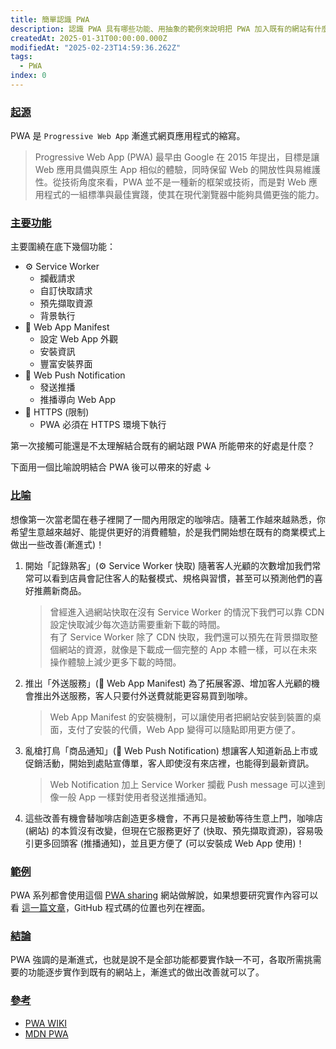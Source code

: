 ```yaml
---
title: 簡單認識 PWA
description: 認識 PWA 具有哪些功能、用抽象的範例來說明把 PWA 加入既有的網站有什麼好處
createdAt: 2025-01-31T00:00:00.000Z
modifiedAt: "2025-02-23T14:59:36.262Z"
tags:
  - PWA
index: 0
---
```


### [起源](#come-from)

PWA 是 `Progressive Web App` 漸進式網頁應用程式的縮寫。

> Progressive Web App (PWA) 最早由 Google 在 2015 年提出，目標是讓 Web 應用具備與原生 App 相似的體驗，同時保留 Web 的開放性與易維護性。從技術角度來看，PWA 並不是一種新的框架或技術，而是對 Web 應用程式的一組標準與最佳實踐，使其在現代瀏覽器中能夠具備更強的能力。

### [主要功能](#core-tech)

主要圍繞在底下幾個功能：

- ⚙️ Service Worker
  - 攔截請求
  - 自訂快取請求
  - 預先擷取資源
  - 背景執行
- 📱 Web App Manifest
  - 設定 Web App 外觀
  - 安裝資訊
  - 豐富安裝界面
- 🔔 Web Push Notification
  - 發送推播
  - 推播導向 Web App
- 🔐 HTTPS (限制)
  - PWA 必須在 HTTPS 環境下執行

第一次接觸可能還是不太理解結合既有的網站跟 PWA 所能帶來的好處是什麼？

下面用一個比喻說明結合 PWA 後可以帶來的好處 ↓

### [比喻](#simile)

想像第一次當老闆在巷子裡開了一間內用限定的咖啡店。隨著工作越來越熟悉，你希望生意越來越好、能提供更好的消費體驗，於是我們開始想在既有的商業模式上做出一些改善(漸進式)！

1. 開始「記錄熟客」(⚙️ Service Worker 快取)
   隨著客人光顧的次數增加我們常常可以看到店員會記住客人的點餐模式、規格與習慣，甚至可以預測他們的喜好推薦新商品。

   > 曾經進入過網站快取在沒有 Service Worker 的情況下我們可以靠 CDN 設定快取減少每次造訪需要重新下載的時間。  
   > 有了 Service Worker 除了 CDN 快取，我們還可以預先在背景擷取整個網站的資源，就像是下載成一個完整的 App 本體一樣，可以在未來操作體驗上減少更多下載的時間。

1. 推出「外送服務」(📱 Web App Manifest)
   為了拓展客源、增加客人光顧的機會推出外送服務，客人只要付外送費就能更容易買到咖啡。

   > Web App Manifest 的安裝機制，可以讓使用者把網站安裝到裝置的桌面，支付了安裝的代價，Web App 變得可以隨點即用更方便了。

1. 亂槍打鳥「商品通知」(🔔 Web Push Notification)
   想讓客人知道新品上市或促銷活動，開始到處貼宣傳單，客人即使沒有來店裡，也能得到最新資訊。

   > Web Notification 加上 Service Worker 攔截 Push message 可以達到像一般 App 一樣對使用者發送推播通知。

1. 這些改善有機會替咖啡店創造更多機會，不再只是被動等待生意上門，咖啡店 (網站) 的本質沒有改變，但現在它服務更好了 (快取、預先擷取資源)，容易吸引更多回頭客 (推播通知)，並且更方便了 (可以安裝成 Web App 使用)！

### [範例](#example)

PWA 系列都會使用這個 [PWA sharing](https://pwa-sharing.pages.dev/) 網站做解說，如果想要研究實作內容可以看 [這一篇文章](/article/pwa/example/)，GitHub 程式碼的位置也列在裡面。

### [結論](#conclusion)

PWA 強調的是漸進式，也就是說不是全部功能都要實作缺一不可，各取所需挑需要的功能逐步實作到既有的網站上，漸進式的做出改善就可以了。

### [參考](#reference)

- [PWA WIKI](https://zh.wikipedia.org/zh-tw/漸進式網路應用程式)
- [MDN PWA](https://developer.mozilla.org/zh-TW/docs/Web/Progressive_web_apps)
